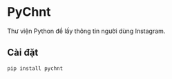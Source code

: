 # PyChnt

Thư viện Python để lấy thông tin người dùng Instagram.

## Cài đặt

```bash
pip install pychnt
